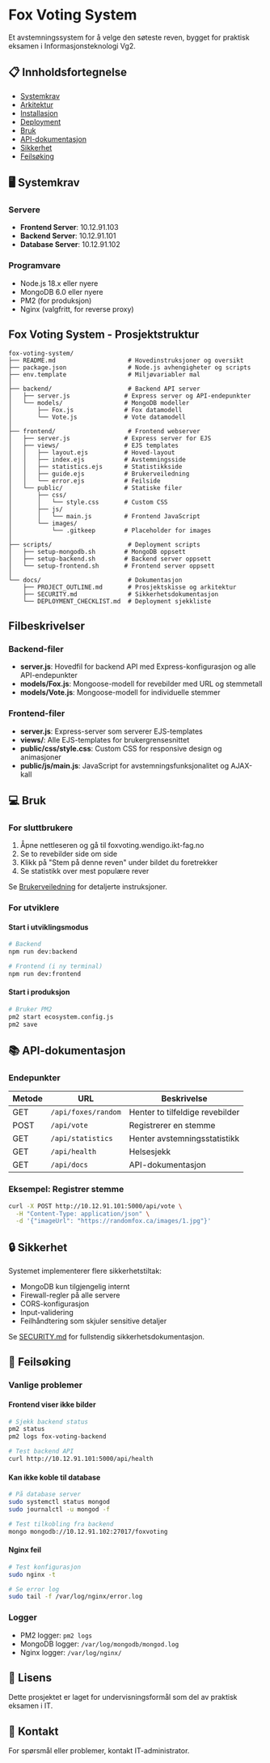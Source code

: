 # Fox Voting System

Et avstemningssystem for å velge den søteste reven, bygget for praktisk eksamen i Informasjonsteknologi Vg2.

## 📋 Innholdsfortegnelse

- [Systemkrav](#systemkrav)
- [Arkitektur](#arkitektur)
- [Installasjon](#installasjon)
- [Deployment](#deployment)
- [Bruk](#bruk)
- [API-dokumentasjon](#api-dokumentasjon)
- [Sikkerhet](#sikkerhet)
- [Feilsøking](#feilsøking)

## 🖥️ Systemkrav

### Servere
- **Frontend Server**: 10.12.91.103
- **Backend Server**: 10.12.91.101
- **Database Server**: 10.12.91.102

### Programvare
- Node.js 18.x eller nyere
- MongoDB 6.0 eller nyere
- PM2 (for produksjon)
- Nginx (valgfritt, for reverse proxy)

## Fox Voting System - Prosjektstruktur

```
fox-voting-system/
├── README.md                    # Hovedinstruksjoner og oversikt
├── package.json                 # Node.js avhengigheter og scripts
├── env.template                 # Miljøvariabler mal
│
├── backend/                     # Backend API server
│   ├── server.js               # Express server og API-endepunkter
│   └── models/                 # MongoDB modeller
│       ├── Fox.js              # Fox datamodell
│       └── Vote.js             # Vote datamodell
│
├── frontend/                    # Frontend webserver
│   ├── server.js               # Express server for EJS
│   ├── views/                  # EJS templates
│   │   ├── layout.ejs          # Hoved-layout
│   │   ├── index.ejs           # Avstemningsside
│   │   ├── statistics.ejs      # Statistikkside
│   │   ├── guide.ejs           # Brukerveiledning
│   │   └── error.ejs           # Feilside
│   └── public/                 # Statiske filer
│       ├── css/
│       │   └── style.css       # Custom CSS
│       ├── js/
│       │   └── main.js         # Frontend JavaScript
│       └── images/
│           └── .gitkeep        # Placeholder for images
│
├── scripts/                     # Deployment scripts
│   ├── setup-mongodb.sh        # MongoDB oppsett
│   ├── setup-backend.sh        # Backend server oppsett
│   └── setup-frontend.sh       # Frontend server oppsett
│
└── docs/                        # Dokumentasjon
    ├── PROJECT_OUTLINE.md       # Prosjektskisse og arkitektur
    ├── SECURITY.md              # Sikkerhetsdokumentasjon
    └── DEPLOYMENT_CHECKLIST.md  # Deployment sjekkliste
```
## Filbeskrivelser

### Backend-filer
- **server.js**: Hovedfil for backend API med Express-konfigurasjon og alle API-endepunkter
- **models/Fox.js**: Mongoose-modell for revebilder med URL og stemmetall
- **models/Vote.js**: Mongoose-modell for individuelle stemmer

### Frontend-filer
- **server.js**: Express-server som serverer EJS-templates
- **views/**: Alle EJS-templates for brukergrensesnittet
- **public/css/style.css**: Custom CSS for responsive design og animasjoner
- **public/js/main.js**: JavaScript for avstemningsfunksjonalitet og AJAX-kall

## 💻 Bruk

### For sluttbrukere

1. Åpne nettleseren og gå til foxvoting.wendigo.ikt-fag.no
2. Se to revebilder side om side
3. Klikk på "Stem på denne reven" under bildet du foretrekker
4. Se statistikk over mest populære rever

Se [Brukerveiledning](http://10.12.91.103/guide) for detaljerte instruksjoner.

### For utviklere

#### Start i utviklingsmodus

```bash
# Backend
npm run dev:backend

# Frontend (i ny terminal)
npm run dev:frontend
```

#### Start i produksjon

```bash
# Bruker PM2
pm2 start ecosystem.config.js
pm2 save
```

## 📚 API-dokumentasjon

### Endepunkter

| Metode | URL | Beskrivelse |
|--------|-----|-------------|
| GET | `/api/foxes/random` | Henter to tilfeldige revebilder |
| POST | `/api/vote` | Registrerer en stemme |
| GET | `/api/statistics` | Henter avstemningsstatistikk |
| GET | `/api/health` | Helsesjekk |
| GET | `/api/docs` | API-dokumentasjon |

### Eksempel: Registrer stemme

```bash
curl -X POST http://10.12.91.101:5000/api/vote \
  -H "Content-Type: application/json" \
  -d '{"imageUrl": "https://randomfox.ca/images/1.jpg"}'
```

## 🔒 Sikkerhet

Systemet implementerer flere sikkerhetstiltak:

- MongoDB kun tilgjengelig internt
- Firewall-regler på alle servere
- CORS-konfigurasjon
- Input-validering
- Feilhåndtering som skjuler sensitive detaljer

Se [SECURITY.md](docs/SECURITY.md) for fullstendig sikkerhetsdokumentasjon.

## 🔧 Feilsøking

### Vanlige problemer

#### Frontend viser ikke bilder
```bash
# Sjekk backend status
pm2 status
pm2 logs fox-voting-backend

# Test backend API
curl http://10.12.91.101:5000/api/health
```

#### Kan ikke koble til database
```bash
# På database server
sudo systemctl status mongod
sudo journalctl -u mongod -f

# Test tilkobling fra backend
mongo mongodb://10.12.91.102:27017/foxvoting
```

#### Nginx feil
```bash
# Test konfigurasjon
sudo nginx -t

# Se error log
sudo tail -f /var/log/nginx/error.log
```

### Logger

- PM2 logger: `pm2 logs`
- MongoDB logger: `/var/log/mongodb/mongod.log`
- Nginx logger: `/var/log/nginx/`

## 📝 Lisens

Dette prosjektet er laget for undervisningsformål som del av praktisk eksamen i IT.

## 👥 Kontakt

For spørsmål eller problemer, kontakt IT-administrator.